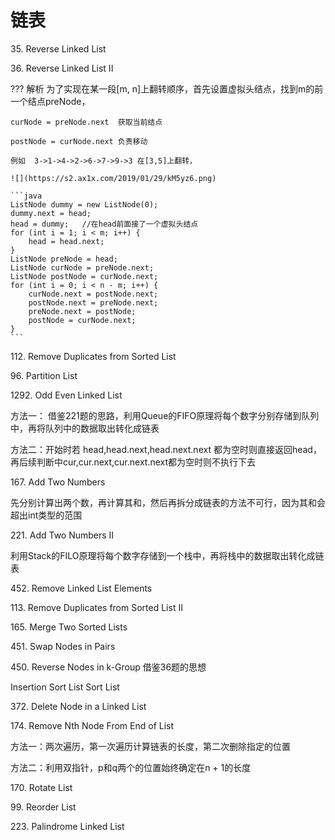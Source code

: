 # 链表

35\. Reverse Linked List

36\. Reverse Linked List II

??? 解析
	为了实现在某一段[m, n]上翻转顺序，首先设置虚拟头结点，找到m的前一个结点preNode，

	curNode = preNode.next  获取当前结点

	postNode = curNode.next 负责移动

	例如  3->1->4->2->6->7->9->3 在[3,5]上翻转，

	![](https://s2.ax1x.com/2019/01/29/kM5yz6.png)

	```java
	ListNode dummy = new ListNode(0);
	dummy.next = head;
	head = dummy;   //在head前面接了一个虚拟头结点
	for (int i = 1; i < m; i++) {
		head = head.next;
	}
	ListNode preNode = head;
	ListNode curNode = preNode.next;
	ListNode postNode = curNode.next;
	for (int i = 0; i < n - m; i++) {
		curNode.next = postNode.next;
		postNode.next = preNode.next;
		preNode.next = postNode;
		postNode = curNode.next;
	}
	```


112\. Remove Duplicates from Sorted List

96\. Partition List

1292\. Odd Even Linked List

方法一： 借鉴221题的思路，利用Queue的FIFO原理将每个数字分别存储到队列中，再将队列中的数据取出转化成链表

方法二：开始时若 head,head.next,head.next.next 都为空时则直接返回head，再后续判断中cur,cur.next,cur.next.next都为空时则不执行下去

167\. Add Two Numbers

先分别计算出两个数，再计算其和，然后再拆分成链表的方法不可行，因为其和会超出int类型的范围

221\. Add Two Numbers II

利用Stack的FILO原理将每个数字存储到一个栈中，再将栈中的数据取出转化成链表

452\. Remove Linked List Elements

113\. Remove Duplicates from Sorted List II 

165\. Merge Two Sorted Lists 

451\. Swap Nodes in Pairs

450\. Reverse Nodes in k-Group    借鉴36题的思想

Insertion Sort List
Sort List

372\. Delete Node in a Linked List

174\. Remove Nth Node From End of List

方法一：两次遍历，第一次遍历计算链表的长度，第二次删除指定的位置

方法二：利用双指针，p和q两个的位置始终确定在n + 1的长度

170\. Rotate List

99\. Reorder List

223\. Palindrome Linked List


